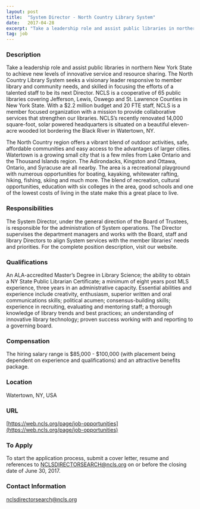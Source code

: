 ```yaml
---
layout: post
title:  "System Director - North Country Library System"
date:   2017-04-28
excerpt: "Take a leadership role and assist public libraries in northern New York State to achieve new levels of innovative service and resource sharing. The North Country Library System seeks a visionary leader responsive to member library and community needs, and skilled in focusing the efforts of a talented staff to..."
tag: job
---
```


### Description   

Take a leadership role and assist public libraries in northern New York State to achieve new levels of innovative service and resource sharing. The North Country Library System seeks a visionary leader responsive to member library and community needs, and skilled in focusing the efforts of a talented staff to be its next Director. NCLS is a cooperative of 65 public libraries covering Jefferson, Lewis, Oswego and St. Lawrence Counties in New York State. With a $2.2 million budget and 20 FTE staff, NCLS is a member focused organization with a mission to provide collaborative services that strengthen our libraries. NCLS’s recently renovated 14,000 square-foot, solar powered headquarters is situated on a beautiful eleven-acre wooded lot bordering the Black River in Watertown, NY.

The North Country region offers a vibrant blend of outdoor activities, safe, affordable communities and easy access to the advantages of larger cities. Watertown is a growing small city that is a few miles from Lake Ontario and the Thousand Islands region. The Adirondacks, Kingston and Ottawa, Ontario, and Syracuse are all nearby. The area is a recreational playground with numerous opportunities for boating, kayaking, whitewater rafting, hiking, fishing, skiing and much more. The blend of recreation, cultural opportunities, education with six colleges in the area, good schools and one of the lowest costs of living in the state make this a great place to live.


### Responsibilities   

The System Director, under the general direction of the Board of
Trustees, is responsible for the administration of System operations. The Director supervises the department managers and works with the Board, staff and library Directors to align System services with the member libraries’ needs and priorities. For the complete position description, visit our website.


### Qualifications   

An ALA-accredited Master’s Degree in Library Science; the ability to
obtain a NY State Public Librarian Certificate; a minimum of eight years post MLS experience, three years in an administrative capacity. Essential abilities and experience include creativity, enthusiasm, superior written and oral communications skills; political acumen; consensus-building skills; experience in recruiting, evaluating and mentoring staff; a thorough knowledge of library trends and best practices; an understanding of innovative library technology; proven success working with and reporting to a governing board.


### Compensation   

The hiring salary range is $85,000 - $100,000 (with placement being dependent on experience and qualifications) and an attractive benefits package.


### Location   

Watertown, NY, USA


### URL   

[https://web.ncls.org/page/job-opportunities](https://web.ncls.org/page/job-opportunities)

### To Apply   

To start the application process, submit a cover letter, resume and references to
NCLSDIRECTORSEARCH@ncls.org on or before the closing date of June 30, 2017.




### Contact Information   

nclsdirectorsearch@ncls.org

